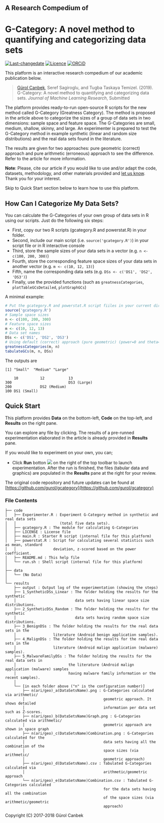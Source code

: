 ## A Research Compedium of
# G-Category: A novel method to quantifying and categorizing data sets

[![Last-changedate](https://img.shields.io/badge/last%20change-2019--01--31-brightgreen.svg)](https://github.com/gurol/gcategory) [![Licence](https://img.shields.io/hexpm/l/plug.svg)](http://choosealicense.com/licenses/apache-2.0/)  [![ORCiD](https://img.shields.io/badge/ORCiD-0000--0002--9337--097X-green.svg)](https://orcid.org/0000-0002-9337-097X)

This platform is an interactive research compedium of our academic publication below.

> [Gürol Canbek](http:gurol.canbek.com/Publications), Seref Sagiroglu, and Tugba Taskaya Temizel. (2019). G-Category: A novel method to quantifying and categorizing data sets. *Journal of Machine Learning Research*, Submitted

The platform provides ready-to-run open-source R scripts for the new method called G-Category (Greatness Category). The method is proposed in the article above to categorize the sizes of a group of data sets in two dimensions: sample space and feature space. The G-Categories are small, medium, shallow, skinny, and large. An experimenter is prepared to test the G-Category method in example synthetic (linear and random size distributions) and the real data sets found in the literature.

The results are given for two approaches: pure geometric (correct) approach and pure arithmetic (erroneous) approach to see the difference. Refer to the article for more information.

**Note**: Please, cite our article if you would like to use and/or adapt the code, datasets, methodology, and other materials provided and [let us know](mailto:gurol@canbek.com?subject=G-category). Thank you for your interest.

Skip to Quick Start section below to learn how to use this platform.

## How Can I Categorize My Data Sets?
You can calculate the G-Categories of your own group of data sets in R using our scripts. Just do the following six steps:
- First, copy our two R scripts (gcategory.R and powerstat.R) in your folder.
- Second, include our main script (i.e. `source('gcategory.R')`) in your script file or in R interactive console
- Third, store the sample sizes of your data sets in a vector (e.g. `n <- c(100, 200, 300)`)
- Fourth, store the corresponding feature space sizes of your data sets in another vector (e.g. `m <- c(10, 12, 13)`)
- Fifth, name the corresponding data sets (e.g. `DSs <- c('DS1', 'DS2', 'DS3')`)
- Finally, use the provided functions (such as `greatnessCategories`, `plotTableGCsDetailed`, `plotGraphGCs`)

A minimal example:

```R
# Put the gcategory.R and powerstat.R script fiiles in your current directory
source('gcategory.R')
# Sample space sizes
n <- c(100, 200, 300)
# Feature space sizes
m <- c(10, 12, 13)
# Data set names
DSs <- c('DS1', 'DS2', 'DS3')
# Using default (correct) approach (pure geometric) (power=0 and theta=1)
greatnessCategories(m, n)
tabulateGCs(m, n, DSs)
```

The outputs are
```
[1] "Small"  "Medium" "Large"

    10          12           13           
300                          DS3 (Large)
200             DS2 (Medium)            
100 DS1 (Small)               
```

## Quick Start
This platform provides **Data** on the bottom-left, **Code** on the top-left, and **Results** on the right pane.

You can explore any file by clicking. The results of a pre-runned experimentation elaborated in the article is already provided in **Results** pane.

If you would like to experiment on your own, you can;

- Click **Run** botton ![](https://raw.githubusercontent.com/gurol/dsanalysis/master/temp/run_button.png) on the right of the top toolbar to launch experimentation. After the run is finished, the files (tabular data and graphics) are populated in the **Results** pane at the right for your review.

The original code repository and future updates can be found at [https://github.com/gurol/gcategory](https://github.com/gurol/gcategory)

### File Contents

```
├── code
│   ├── Experimenter.R : Experiment G-Category method in synthetic and real data sets
│   │                    (total five data sets).
│   ├── gcategory.R : The module for calculating G-Categories
│   ├── LICENSE : License file
│   ├── main.R : Starter R script (internal file for this platform)
│   ├── powerstat.R : Script for calculating several statistics such as mean, standard
│   │                 deviation, z-scored based on the power coefficient.
│   ├── README.md : This help file
│   └── run.sh : Shell script (internal file for this platform)
│
├── data
│   └── (No Data)
│
└── results
    ├── output : Output log of the experimentation (showing the steps)
    ├── 1_SyntheticDSs_Linear : The folder holding the results for the synthetic
    │                           data sets having linear space size distributions.
    ├── 2_SyntheticDSs_Random : The folder holding the results for the synthetic
    │                           data sets having random space size distributions.
    ├── 3_BenignDSs : The folder holding the results for the real data sets in the
    │                 literature (Android benign application samples).
    ├── 4_MalignDSs : The folder holding the results for the real data sets in the
    │                 literature (Android malign application (malware) samples).
    ├── 5_MalwareFamilyDSs : The folder holding the results for the real data sets in
    │                        the literature (Android malign application (malware) samples
    │                        having malware family information or the recent samples).
    │
    └── [in each folder above ("n" is the configuration number)]
        ├── n(ari/geo)_a(DataSetsName).png : G-Categories calculated via arithmetic/
        │                                    geometric approach. It shows detailed
        │                                    information per data set such as Z-scores.
        ├── n(ari/geo)_b(DataSetsName)Graph.png : G-Categories calculated via arithmetic/
        │                                    geometric approach are shown in space graph
        ├── n(ari/geo)_c(DataSetsName)Combination.png : G-Categories calculated for the
        │                                    data sets having all the combination of the
        │                                    space sizes (via arithmetic/
        │                                    geometric approach)
        ├── n(ari/geo)_d(DataSetsName).csv : Tabulated G-Categories calculated via
        │                                    arithmetic/geometric approach
        └── n(ari/geo)_e(DataSetsName)Combination.csv : Tabulated G-Categories calculated 
                                             for the data sets having all the combination
                                             of the space sizes (via arithmetic/geometric
                                             approach)
```

Copyright (C) 2017-2018 Gürol Canbek
